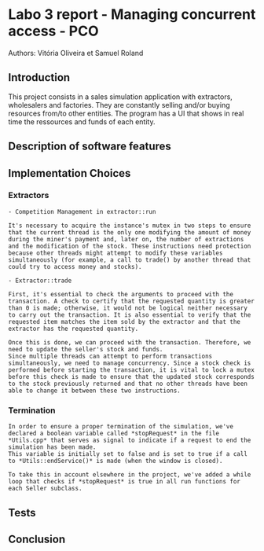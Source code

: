 # Labo 3 report - Managing concurrent access - PCO

Authors: Vitória Oliveira et Samuel Roland

## Introduction
This project consists in a sales simulation application with extractors, wholesalers and factories. They are constantly selling and/or buying resources from/to other entities. The program has a UI that shows in real time the ressources and funds of each entity.

## Description of software features

## Implementation Choices

### Extractors
    - Competition Management in extractor::run

    It's necessary to acquire the instance's mutex in two steps to ensure that the current thread is the only one modifying the amount of money during the miner's payment and, later on, the number of extractions and the modification of the stock. These instructions need protection because other threads might attempt to modify these variables simultaneously (for example, a call to trade() by another thread that could try to access money and stocks).
    
    - Extractor::trade

    First, it's essential to check the arguments to proceed with the transaction. A check to certify that the requested quantity is greater than 0 is made; otherwise, it would not be logical neither necessary to carry out the transaction. It is also essential to verify that the requested item matches the item sold by the extractor and that the extractor has the requested quantity.

    Once this is done, we can proceed with the transaction. Therefore, we need to update the seller's stock and funds.
    Since multiple threads can attempt to perform transactions simultaneously, we need to manage concurrency. Since a stock check is performed before starting the transaction, it is vital to lock a mutex before this check is made to ensure that the updated stock corresponds to the stock previously returned and that no other threads have been able to change it between these two instructions.

 ### Termination 
    In order to ensure a proper termination of the simulation, we've declared a boolean variable called *stopRequest* in the file *Utils.cpp* that serves as signal to indicate if a request to end the simulation has been made. 
    This variable is initially set to false and is set to true if a call to *Utils::endService()* is made (when the window is closed).

    To take this in account elsewhere in the project, we've added a while loop that checks if *stopRequest* is true in all run functions for each Seller subclass.    
    
## Tests

## Conclusion

